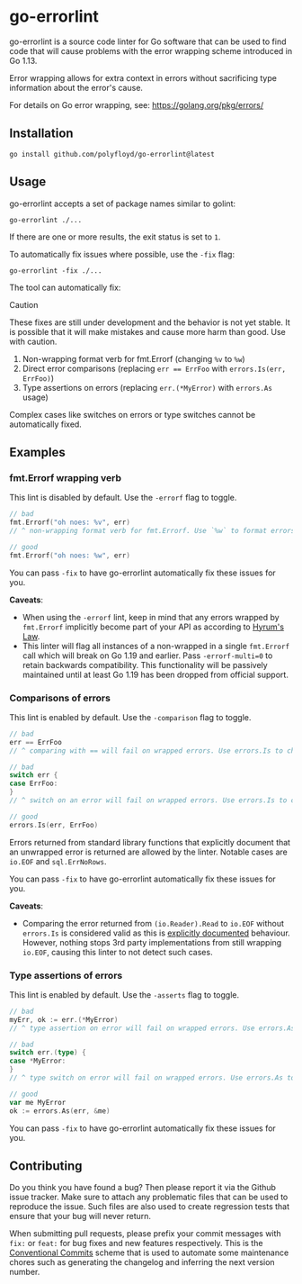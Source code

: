 go-errorlint
============

go-errorlint is a source code linter for Go software that can be used to find
code that will cause problems with the error wrapping scheme introduced in Go
1.13.

Error wrapping allows for extra context in errors without sacrificing type
information about the error's cause.

For details on Go error wrapping, see: https://golang.org/pkg/errors/

## Installation
```
go install github.com/polyfloyd/go-errorlint@latest
```

## Usage
go-errorlint accepts a set of package names similar to golint:
```
go-errorlint ./...
```
If there are one or more results, the exit status is set to `1`.

To automatically fix issues where possible, use the `-fix` flag:
```
go-errorlint -fix ./...
```

The tool can automatically fix:

> [!CAUTION]
> These fixes are still under development and the behavior is not yet stable.
> It is possible that it will make mistakes and cause more harm than good.
> Use with caution.

1. Non-wrapping format verb for fmt.Errorf (changing `%v` to `%w`)
2. Direct error comparisons (replacing `err == ErrFoo` with `errors.Is(err, ErrFoo)`)
3. Type assertions on errors (replacing `err.(*MyError)` with `errors.As` usage)

Complex cases like switches on errors or type switches cannot be automatically fixed.


## Examples

### fmt.Errorf wrapping verb
This lint is disabled by default. Use the `-errorf` flag to toggle.
```go
// bad
fmt.Errorf("oh noes: %v", err)
// ^ non-wrapping format verb for fmt.Errorf. Use `%w` to format errors

// good
fmt.Errorf("oh noes: %w", err)
```

You can pass `-fix` to have go-errorlint automatically fix these issues for you.

**Caveats**:
* When using the `-errorf` lint, keep in mind that any errors wrapped by
  `fmt.Errorf` implicitly become part of your API as according to [Hyrum's
  Law](https://github.com/dwmkerr/hacker-laws#hyrums-law-the-law-of-implicit-interfaces).
* This linter will flag all instances of a non-wrapped in a single `fmt.Errorf` call which will
  break on Go 1.19 and earlier. Pass `-errorf-multi=0` to retain backwards compatibility. This
  functionality will be passively maintained until at least Go 1.19 has been dropped from official
  support.

### Comparisons of errors
This lint is enabled by default. Use the `-comparison` flag to toggle.
```go
// bad
err == ErrFoo
// ^ comparing with == will fail on wrapped errors. Use errors.Is to check for a specific error

// bad
switch err {
case ErrFoo:
}
// ^ switch on an error will fail on wrapped errors. Use errors.Is to check for specific errors

// good
errors.Is(err, ErrFoo)
```

Errors returned from standard library functions that explicitly document that
an unwrapped error is returned are allowed by the linter. Notable cases are
`io.EOF` and `sql.ErrNoRows`.

You can pass `-fix` to have go-errorlint automatically fix these issues for you.

**Caveats**:
* Comparing the error returned from `(io.Reader).Read` to `io.EOF` without
  `errors.Is` is considered valid as this is
  [explicitly documented](https://golang.org/pkg/io/#Reader) behaviour.
  However, nothing stops 3rd party implementations from still wrapping
  `io.EOF`, causing this linter to not detect such cases.

### Type assertions of errors
This lint is enabled by default. Use the `-asserts` flag to toggle.
```go
// bad
myErr, ok := err.(*MyError)
// ^ type assertion on error will fail on wrapped errors. Use errors.As to check for specific errors

// bad
switch err.(type) {
case *MyError:
}
// ^ type switch on error will fail on wrapped errors. Use errors.As to check for specific errors

// good
var me MyError
ok := errors.As(err, &me)
```

You can pass `-fix` to have go-errorlint automatically fix these issues for you.

## Contributing

Do you think you have found a bug? Then please report it via the Github issue tracker. Make sure to
attach any problematic files that can be used to reproduce the issue. Such files are also used to
create regression tests that ensure that your bug will never return.

When submitting pull requests, please prefix your commit messages with `fix:` or `feat:` for bug
fixes and new features respectively. This is the
[Conventional Commits](https://www.conventionalcommits.org/en/v1.0.0/) scheme that is used to
automate some maintenance chores such as generating the changelog and inferring the next version
number.
